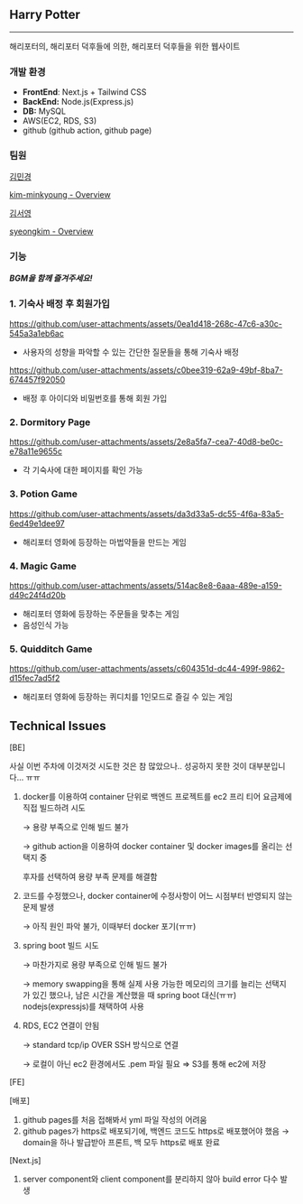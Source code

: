 ## Harry Potter

---

해리포터의, 해리포터 덕후들에 의한, 해리포터 덕후들을 위한 웹사이트

### 개발 환경

- **FrontEnd**: Next.js + Tailwind CSS
- **BackEnd:** Node.js(Express.js)
- **DB:** MySQL
- AWS(EC2, RDS, S3)
- github (github action, github page)

### **팀원**

[김민경](https://www.notion.so/439129a8943d46b7930bef080691544a?pvs=21)

[kim-minkyoung - Overview](https://github.com/kim-minkyoung)

[김서영](https://www.notion.so/311946d346434147a28e847dd315b320?pvs=21)

[syeongkim - Overview](https://github.com/syeongkim)

### 기능

***BGM을 함께 즐겨주세요!***

### 1. 기숙사 배정 후 회원가입



https://github.com/user-attachments/assets/0ea1d418-268c-47c6-a30c-545a3a1eb6ac



- 사용자의 성향을 파악할 수 있는 간단한 질문들을 통해 기숙사 배정



https://github.com/user-attachments/assets/c0bee319-62a9-49bf-8ba7-674457f92050



- 배정 후 아이디와 비밀번호를 통해 회원 가입

### 2. Dormitory Page



https://github.com/user-attachments/assets/2e8a5fa7-cea7-40d8-be0c-e78a11e9655c



- 각 기숙사에 대한 페이지를 확인 가능

### 3. Potion Game



https://github.com/user-attachments/assets/da3d33a5-dc55-4f6a-83a5-6ed49e1dee97



- 해리포터 영화에 등장하는 마법약들을 만드는 게임

### 4. Magic Game



https://github.com/user-attachments/assets/514ac8e8-6aaa-489e-a159-d49c24f4d20b



- 해리포터 영화에 등장하는 주문들을 맞추는 게임
- 음성인식 가능

### 5. Quidditch Game



https://github.com/user-attachments/assets/c604351d-dc44-499f-9862-d15fec7ad5f2



- 해리포터 영화에 등장하는 퀴디치를 1인모드로 즐길 수 있는 게임

## Technical Issues

[BE]

사실 이번 주차에 이것저것 시도한 것은 참 많았으나.. 성공하지 못한 것이 대부분입니다… ㅠㅠ

1. docker를 이용하여 container 단위로 백엔드 프로젝트를 ec2 프리 티어 요금제에 직접 빌드하려 시도
    
    → 용량 부족으로 인해 빌드 불가
    
    → github action을 이용하여 docker container 및 docker images를 올리는 선택지 중
    
    후자를 선택하여 용량 부족 문제를 해결함
    
2. 코드를 수정했으나, docker container에 수정사항이 어느 시점부터 반영되지 않는 문제 발생
    
    → 아직 원인 파악 불가, 이때부터 docker 포기(ㅠㅠ)
    
3. spring boot 빌드 시도
    
    → 마찬가지로 용량 부족으로 인해 빌드 불가
    
    → memory swapping을 통해 실제 사용 가능한 메모리의 크기를 늘리는 선택지가 있긴 했으나, 남은 시간을 계산했을 때 spring boot 대신(ㅠㅠ) nodejs(expressjs)를 채택하여 사용
    
4. RDS, EC2 연결이 안됨
    
    → standard tcp/ip OVER SSH 방식으로 연결
    
    → 로컬이 아닌 ec2 환경에서도 .pem 파일 필요 ⇒ S3를 통해 ec2에 저장
    

[FE]

[배포]

1. github pages를 처음 접해봐서 yml 파일 작성의 어려움
2. github pages가 https로 배포되기에, 백엔드 코드도 https로 배포했어야 했음 → domain을 하나 발급받아  프론트, 백 모두 https로 배포 완료

[Next.js]

1. server component와 client component를 분리하지 않아 build error 다수 발생
